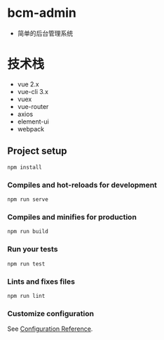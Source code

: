 # bcm-admin

- 简单的后台管理系统

# 技术栈

- vue 2.x
- vue-cli 3.x
- vuex
- vue-router
- axios
- element-ui
- webpack

## Project setup

```
npm install
```

### Compiles and hot-reloads for development

```
npm run serve
```

### Compiles and minifies for production

```
npm run build
```

### Run your tests

```
npm run test
```

### Lints and fixes files

```
npm run lint
```

### Customize configuration

See [Configuration Reference](https://cli.vuejs.org/config/).
